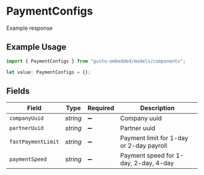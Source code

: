 # PaymentConfigs

Example response

## Example Usage

```typescript
import { PaymentConfigs } from "gusto-embedded/models/components";

let value: PaymentConfigs = {};
```

## Fields

| Field                                    | Type                                     | Required                                 | Description                              |
| ---------------------------------------- | ---------------------------------------- | ---------------------------------------- | ---------------------------------------- |
| `companyUuid`                            | *string*                                 | :heavy_minus_sign:                       | Company uuid                             |
| `partnerUuid`                            | *string*                                 | :heavy_minus_sign:                       | Partner uuid                             |
| `fastPaymentLimit`                       | *string*                                 | :heavy_minus_sign:                       | Payment limit for 1-day or 2-day payroll |
| `paymentSpeed`                           | *string*                                 | :heavy_minus_sign:                       | Payment speed for 1-day, 2-day, 4-day    |
